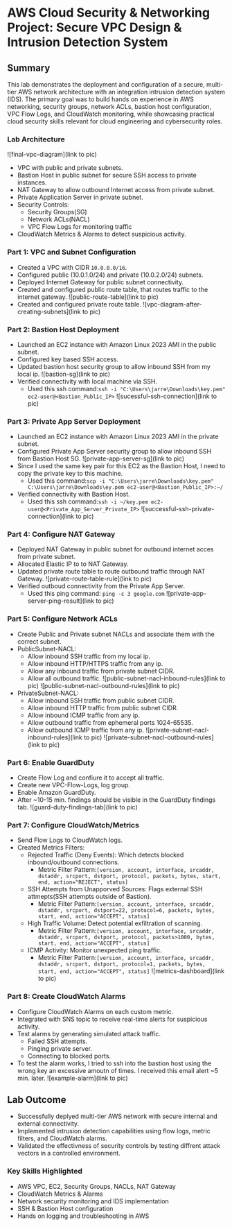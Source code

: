 # AWS Cloud Security & Networking Project: Secure VPC Design & Intrusion Detection System

## Summary
This lab demonstrates the deployment and configuration of a secure, multi-tier AWS network architecture with an integration intrusion detection system (IDS). The primary goal was to build hands on experience in AWS networking, security groups, network ACLs, bastion host configuration, VPC Flow Logs, and CloudWatch monitoring, while showcasing practical cloud security skills relevant for cloud engineering and cybersecurity roles.

### Lab Architecture
![final-vpc-diagram](link to pic)

- VPC with public and private subnets.
- Bastion Host in public subnet for secure SSH access to private instances.
- NAT Gateway to allow outbound Internet access from private subnet. 
- Private Application Server in private subnet.
- Security Controls:
   - Security Groups(SG)
   - Network ACLs(NACL)
   - VPC Flow Logs for monitoring traffic
- CloudWatch Metrics & Alarms to detect suspicious activity.

### Part 1: VPC and Subnet Configuration
- Created a VPC with CIDR ```10.0.0.0/16```.
- Configured public (10.0.1.0/24) and private (10.0.2.0/24) subnets.
- Deployed Internet Gateway for public subnet connectivity.
- Created and configured public route table, that routes traffic to the internet gateway.
  ![public-route-table](link to pic)
- Created and configured private route table. 
![vpc-diagram-after-creating-subnets](link to pic)

### Part 2: Bastion Host Deployment
- Launched an EC2 instance with Amazon Linux 2023 AMI in the public subnet.
- Configured key based SSH access.
- Updated bastion host security group to allow inbound SSH from my local ip.
  ![bastion-sg](link to pic)
- Verified connectivity with local machine via SSH.
   - Used this ssh command:```ssh -i "C:\Users\jarre\Downloads\key.pem" ec2-user@<Bastion_Public_IP>```
   ![sucessful-ssh-connection](link to pic)

### Part 3: Private App Server Deployment
- Launched an EC2 instance with Amazon Linux 2023 AMI in the private subnet.
- Configured Private App Server security group to allow inbound SSH from Bastion Host SG.
  ![private-app-server-sg](link to pic)
- Since I used the same key pair for this EC2 as the Bastion Host, I need to copy the private key to this machine.
  - Used this command:```scp -i "C:\Users\jarre\Downloads\key.pem" C:\Users\jarre\Downloads\ey.pem ec2-user@<Bastion_Public_IP>:~/```
- Verified connectivity with Bastion Host.
  - Used this ssh command:```ssh -i ~/key.pem ec2-user@<Private_App_Server_Private_IP>```
  ![successful-ssh-private-connection](link to pic)

### Part 4: Configure NAT Gateway 
- Deployed NAT Gateway in public subnet for outbound internet acces from private subnet.
- Allocated Elastic IP to to NAT Gateway.
- Updated private route table to route outbound traffic through NAT Gateway.
![private-route-table-rule](link to pic)
- Verified outboud connectivity from the Private App Server.
  - Used this ping command: ```ping -c 3 google.com```
  ![private-app-server-ping-result](link to pic)

### Part 5: Configure Network ACLs
- Create Public and Private subnet NACLs and associate them with the correct subnet.
- PublicSubnet-NACL:
    - Allow inbound SSH traffic from my local ip.
    - Allow inbound HTTP/HTTPS traffic from any ip.
    - Allow any inbound traffic from private subnet CIDR.
    - Allow all outbound traffic.
    ![public-subnet-nacl-inbound-rules](link to pic)
    ![public-subnet-nacl-outbound-rules](link to pic)
- PrivateSubnet-NACL:
    - Allow inbound SSH traffic from public subnet CIDR.
    - Allow inbound HTTP traffic from public subnet CIDR.
    - Allow inbound ICMP traffic from any ip.
    - Allow outbound traffic from ephemeral ports 1024-65535.
    - Allow outbound ICMP traffic from any ip.
    ![private-subnet-nacl-inbound-rules](link to pic)
    ![private-subnet-nacl-outbound-rules](link to pic)

### Part 6: Enable GuardDuty
- Create Flow Log and confiure it to accept all traffic.
- Create new VPC-Flow-Logs, log group.
- Enable Amazon GuardDuty.
- After ~10-15 min. findings should be visible in the GuardDuty findings tab.
![guard-duty-findings-tab](link to pic)

### Part 7: Configure CloudWatch/Metrics
- Send Flow Logs to CloudWatch logs.
- Created Metrics Filters:
  - Rejected Traffic (Deny Events): Which detects blocked inbound/outbound connections.
     - Metric Filter Pattern:```[version, account, interface, srcaddr, dstaddr, srcport, dstport, protocol, packets, bytes, start, end, action="REJECT", status]```
  - SSH Attempts from Unapporved Sources: Flags external SSH attmepts(SSH attempts outside of Bastion).
     - Metric Filter Pattern:```[version, account, interface, srcaddr, dstaddr, srcport, dstport=22, protocol=6, packets, bytes, start, end, action="ACCEPT", status]```
  - High Traffic Volume: Detect potential exfiltration of scanning.
     - Metric Filter Pattern:```[version, account, interface, srcaddr, dstaddr, srcport, dstport, protocol, packets>1000, bytes, start, end, action="ACCEPT", status]```
  - ICMP Activity: Monitor unexpected ping traffic.
     - Metric Filter Pattern:```[version, account, interface, srcaddr, dstaddr, srcport, dstport, protocol=1, packets, bytes, start, end, action="ACCEPT", status]```
![metrics-dashboard](link to pic)

### Part 8: Create CloudWatch Alarms
- Configure CloudWatch Alarms on each custom metric.
- Integrated with SNS topic to receive real-time alerts for suspicious activity.
- Test alarms by generating simulated attack traffic.
  - Failed SSH attempts.
  - Pinging private server.
  - Connecting to blocked ports.
- To test the alarm works, I tried to ssh into the bastion host using the wrong key an excessive amoutn of times. I received this email alert ~5 min. later.
![example-alarm](link to pic)

## Lab Outcome
- Successfully deplyed multi-tier AWS network with secure internal and external connectivity.
- Implemented intrusion detection capabilities using flow logs, metric filters, and CloudWatch alarms.
- Validated the effectivness of security controls by testing diffrent attack vectors in a controlled environment.
### Key Skills Highlighted
- AWS VPC, EC2, Security Groups, NACLs, NAT Gateway
- CloudWatch Metrics & Alarms
- Network security monitoring and IDS implementation
- SSH & Bastion Host configuration
- Hands on logging and troubleshooting in AWS











